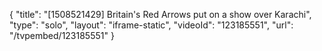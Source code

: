 {
    "title": "[1508521429] Britain's Red Arrows put on a show over Karachi",
    "type": "solo",
    "layout": "iframe-static",
    "videoId": "123185551",
    "url": "\/tvpembed\/123185551"
}